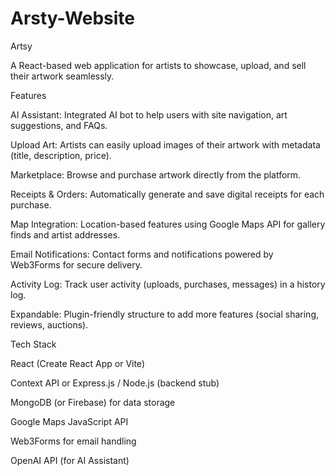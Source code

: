 # Arsty-Website
Artsy

A React-based web application for artists to showcase, upload, and sell their artwork seamlessly.

Features

AI Assistant: Integrated AI bot to help users with site navigation, art suggestions, and FAQs.

Upload Art: Artists can easily upload images of their artwork with metadata (title, description, price).

Marketplace: Browse and purchase artwork directly from the platform.

Receipts & Orders: Automatically generate and save digital receipts for each purchase.

Map Integration: Location-based features using Google Maps API for gallery finds and artist addresses.

Email Notifications: Contact forms and notifications powered by Web3Forms for secure delivery.

Activity Log: Track user activity (uploads, purchases, messages) in a history log.

Expandable: Plugin-friendly structure to add more features (social sharing, reviews, auctions).

Tech Stack

React (Create React App or Vite)

Context API or
Express.js / Node.js (backend stub)

MongoDB (or Firebase) for data storage

Google Maps JavaScript API

Web3Forms for email handling

OpenAI API (for AI Assistant)


